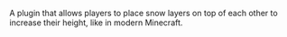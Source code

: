 A plugin that allows players to place snow layers on top of each other to increase their height, like in modern Minecraft.
